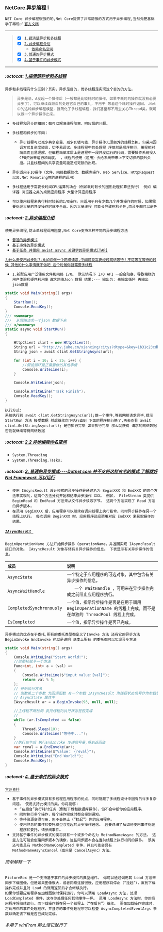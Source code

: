 ### [NetCore 异步编程](#top) :grey_exclamation: <b id="top"></b>
`NET Core 异步编程很强的哟,Net Core提供了非常舒服的方式用于异步编程,当然先把基础学了再说`:white_check_mark: 
[`官方文档`](https://docs.microsoft.com/zh-cn/dotnet/standard/async)

---
> - [x] [`1.搞清楚异步和多线程`](#know) 
> - [x] [`2.异步编程介绍`](#intro) 
>   - [`依赖命名空间`](#using)
> - [x] [`3.普通的异步模式`](#async)
> - [x] [`4.基于事件的异步模式`](#event)

----
#####  :octocat: [1.搞清楚异步和多线程](#top) <b id="know"></b>
`异步和多线程有什么区别？其实，异步是目的，而多线程是实现这个目的的方法。`
> `异步是说，A发起一个操作后（一般都是比较耗时的操作，如果不耗时的操作就没有必要异步了），可以继续自顾自的处理它自己的事儿，不用干
等着这个耗时操作返回。.Net中的这种异步编程模型，就简化了多线程编程，我们甚至都不用去关心Thread类，就可以做一个异步操作出来。`
* `多线程和异步的相同：都可以解决线程阻塞，响应慢的问题。`
* `多线程和异步的不同：`
  * `异步线程可以减少共享变量，减少死锁可能，异步操作无须额外的线程负担。但采用回调方式复杂度较高，切不易调试。多线程程中的处理程
  序依然是顺序执行，编程相对简单而且易理解，但编程简单本质上是进程中一段并发运行的代码，需要操作系统投入CPU资源来运行和调度，
，线程的使用（滥用）会给系统带来上下文切换的额外负担。并且线程间的共享变量可能造成死锁的出现。`

* `异步适用于IO操作（文件，网络数据修改，数据库操作、Web Service、HttpRequest以及.Net Remoting等跨进程的调用）`
* `多线程适用于需要长时间CPU运算的场合（例如耗时较长的图形处理和算法执行） 例如 编译器 浏览器之类的桌面应用程序 大型计算应用程序`
* `可以使用线程来执行耗时较长的I/O操作。只适用于只有少数几个并发操作的时候，如果需要处理大量的并发操作时就不合适。因为大量线程
可能会导致死机卡死,而异步却可以避免`
#####  :octocat: [2.异步编程介绍](#top) <b id="intro"></b>
`使用异步编程,防止单线程调用阻塞,Net Core支持三种不同的异步编程方法`
* [`普通的异步模式`](https://docs.microsoft.com/zh-cn/dotnet/standard/asynchronous-programming-patterns/asynchronous-programming-model-apm)
* [`基于事件的异步模式`](https://docs.microsoft.com/zh-cn/dotnet/standard/asynchronous-programming-patterns/event-based-asynchronous-pattern-eap)
* [`基于任务 并使用 awiat async 关键字的异步模式[TAP]`](https://docs.microsoft.com/zh-cn/dotnet/standard/asynchronous-programming-patterns/task-based-asynchronous-pattern-tap)

[`为什么要使用异步呢？`:`比如你做一个网络请求,中间可能需要经过网络等待！不可等在等待的时候 其他的什么事情就不做吧 这个时候你就需要多线程`](#top)
* `1.新型应用广泛使用文件和网络 I/O。 默认情况下 I/O API 一般会阻塞，导致糟糕的用户体验和硬件利用率`
`请求网络Json 数据 结果:--- 输出为: 先输出循环 再输出 json数据`
```c#
static void Main(string[] args)
{
    StartRun();
    Console.ReadKey();
}
/// <summary>
///  从网络请求一个json 数据下来
/// </summary>
static async void StartRun()
{

    HttpClient clint = new HttpClient();
    String url = "http://v.juhe.cn/xianxing/citys?dtype=&key=1b31c23cdb9c33d876e9a55c87bffcc7";
    String json = await clint.GetStringAsync(url);

    for (int i = 10; i < 25; i++) {
        //假设循环是正需要做的其他事情
        Console.WriteLine(i);
    }

    Console.WriteLine(json);

    Console.WriteLine("Task Finish");
    Console.ReadKey();
}
```
`执行方式:` <br/>
`系统执行到 await clint.GetStringAsync(url);做一个事件,等到网络请求完毕,提示StartRun 方法 接受数据 然后继续向下执行直到
下面的程序执行换了,再去查看 await clint.GetStringAsync(url); 是否执行完毕 如果执行完毕 那么就获得 请求的网络数据 否则就继续等待网络数据`
#####  :octocat: [2.2 异步编程命名空间](#top) <b id="using"></b> 
* `System.Threading`
* `System.Threading.Tasks;`
#####  :octocat: [3. 普通的异步模式----Dotnet core 并不支持这样古老的模式 了解就好 Net Framework 可以运行](#top) <b id="async"></b> 
* `使用 IAsyncResult 设计模式的异步操作是通过名为 BeginXXX 和 EndXXX 的两个方法来实现的，这两个方法分别开始和结束异步操作 XXX。 例如， FileStream 类提供 BeginRead 和 EndRead 方法来从文件异步读取字节。 这两个方法实现了 Read 方法的异步版本。`
* `在调用 BeginXXX 后，应用程序可以继续在调用线程上执行指令，同时异步操作在另一个线程上执行。 每次调用 BeginXXX 时，应用程序还应调用对应 EndXXX 来获取操作的结果。`
##### [`IAsyncResult `](https://docs.microsoft.com/zh-cn/dotnet/api/system.iasyncresult?view=netframework-4.7.2)
`BeginOperationName 方法开始异步操作 OperationName，并返回实现 IAsyncResult 接口的对象。 IAsyncResult 对象存储有关异步操作的信息。 下表显示有关异步操作的信息。`

|`成员`|`说明`|
|:----|:----|
|`AsyncState`| `一个特定于应用程序的可选对象，其中包含有关异步操作的信息。`|
|`AsyncWaitHandle`| `	一个 WaitHandle ，可用来在异步操作完成之前阻止应用程序执行。`|
|`CompletedSynchronously`| 	`一个值，指示异步操作是否是在用于调用 BeginOperationName 的线程上完成，而不是在单独的 ThreadPool 线程上完成。`|
|`IsCompleted`| 	`一个值，指示异步操作是否已完成。`|

`异步模式的优点在于委托,所有的委托类型都定义了Invoke 方法 还有它的异步方法 BeginInvoke EndInvoke 也就是说明 基本上所有
的委托都可以实现异步方法`
```c#
static void Main(string[] args)
{
    Console.WriteLine("Start World!");
    //给委托赋予一个方法
    Func<int, int> a = (val) =>
    {
        Console.WriteLine($"input value:{val}");
        return val % 5;
    };
    // 开始执行方法
    // 倒数第二个参数 为回调函数 有一个参数 IAsyncResult 为线程状态信号作为参数填充到 IAsyncResult的
    // AsyncState 属性中
    IAsyncResult ar = a.BeginInvoke(93, null, null);

    //主线程不断检测 委托线程的执行状态是否完成
    //
    while (ar.IsCompleted == false)
    {
        Thread.Sleep(10);
        Console.WriteLine("等待中...");
    }
    //执行完毕后 执行EndInvoke 传递信号量,得到返回值
    var reval = a.EndInvoke(ar);
    Console.WriteLine($"Value： {reval}");
    Console.WriteLine("End World!");
    Console.ReadKey();
}
```
#####  :octocat: [4. 基于事件的异步模式](#top) <b id="event"></b> 
[`官网资料`](https://docs.microsoft.com/zh-cn/dotnet/standard/asynchronous-programming-patterns/event-based-asynchronous-pattern-eap)
* `基于事件的异步模式具有多线程应用程序的优点，同时隐藏了多线程设计中固有的许多复杂问题。 使用支持此模式的类，你将能够：`
    * `“在后台”执行耗时任务（例如下载和数据库操作），但不会中断你的应用程序。`
    * `同时执行多个操作，每个操作完成时都会接到通知。`
    * `等待资源变得可用，但不会停止（“挂起”）你的应用程序。`
    * `使用熟悉的事件和委托模型与挂起的异步操作通信。 若要详细了解如何使用事件处理程序和委托，请参阅事件。`
* `支持基于事件的异步模式的类将具有一个或多个命名为 MethodNameAsync 的方法。 这些方法可能会创建同步版本的镜像，这些同步版本会在当前线程上执行相同的操作。 该类还可能具有 MethodNameCompleted 事件，并且可能会具有 MethodNameAsyncCancel（或只是 CancelAsync）方法。`
###### 简单解释一下
`PictureBox 是一个支持基于事件的异步模式的典型组件。 你可以通过调用其 Load 方法来同步下载图像，但是如果图像很大，或者网络连接很慢，应用程序将停止（“挂起”），直到下载操作完成并且对 Load 的调用返回后才会继续执行。`
<br/>
`如果你想要应用程序在加载图像时保持运行，你可以调用 LoadAsync 方法，处理 LoadCompleted 事件，这与你处理任何其他事件一样。 调用 LoadAsync 方法时，你的应用程序将继续运行，而下载操作将在另一个线程上（“在后台”）继续。 图像加载操作完成时，将调用你的事件处理程序，并且你的事件处理程序可以检查 AsyncCompletedEventArgs 参数以确定该下载是否已成功完成。`
###### 多用于 winFrom 那么懂它就行了
